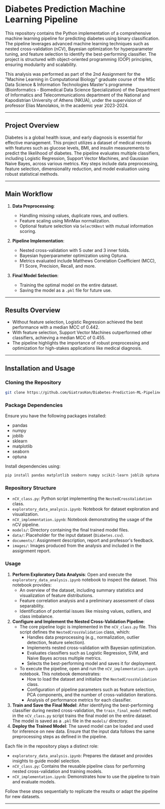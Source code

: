 
# Diabetes Prediction Machine Learning Pipeline

This repository contains the Python implementation of a comprehensive machine learning pipeline for predicting diabetes using binary classification. The pipeline leverages advanced machine learning techniques such as nested cross-validation (nCV), Bayesian optimization for hyperparameter tuning, and feature selection to identify the best-performing classifier. The project is structured with object-oriented programming (OOP) principles, ensuring modularity and scalability.

This analysis was performed as part of the 2nd Assignment for the "Machine Learning in Computational Biology" graduate course of the MSc Data Science & Information Technologies Master's programme (Bioinformatics - Biomedical Data Science Specialization) of the Department of Informatics and Telecommunications department of the National and Kapodistrian University of Athens (NKUA), under the supervision of professor Elias Manolakos, in the academic year 2023-2024.

---

## Project Overview

Diabetes is a global health issue, and early diagnosis is essential for effective management. This project utilizes a dataset of medical records with features such as glucose levels, BMI, and insulin measurements to predict the likelihood of diabetes. The pipeline evaluates multiple classifiers, including Logistic Regression, Support Vector Machines, and Gaussian Naive Bayes, across various metrics. Key steps include data preprocessing, feature selection, dimensionality reduction, and model evaluation using robust statistical methods.

---

## Main Workflow

1. **Data Preprocessing**: 
   - Handling missing values, duplicate rows, and outliers.
   - Feature scaling using MinMax normalization.
   - Optional feature selection via `SelectKBest` with mutual information scoring.

2. **Pipeline Implementation**:
   - Nested cross-validation with 5 outer and 3 inner folds.
   - Bayesian hyperparameter optimization using Optuna.
   - Metrics evaluated include Matthews Correlation Coefficient (MCC), F1 Score, Precision, Recall, and more.

3. **Final Model Selection**:
   - Training the optimal model on the entire dataset.
   - Saving the model as a `.pkl` file for future use.

---

## Results Overview

- Without feature selection, Logistic Regression achieved the best performance with a median MCC of 0.442.
- With feature selection, Support Vector Machines outperformed other classifiers, achieving a median MCC of 0.455.
- The pipeline highlights the importance of robust preprocessing and optimization for high-stakes applications like medical diagnosis.

---

## Installation and Usage

### Cloning the Repository

```sh
git clone https://github.com/GiatrasKon/Diabetes-Prediction-ML-Pipeline
```

### Package Dependencies

Ensure you have the following packages installed:

- pandas
- numpy
- joblib
- sklearn
- matplotlib
- seaborn
- optuna

Install dependencies using:

```sh
pip install pandas matplotlib seaborn numpy scikit-learn joblib optuna
```

### Repository Structure

- `nCV_class.py`: Python script implementing the `NestedCrossValidation` class.
- `exploratory_data_analysis.ipynb`: Notebook for dataset exploration and visualization.
- `nCV_implementation.ipynb`: Notebook demonstrating the usage of the nCV pipeline.
- `models/`: Directory containing the final trained model files.
- `data/`: Placeholder for the input dataset (`Diabetes.csv`).
- `documents/`: Assignment description, report and professor's feedback.
- `images/`: Images produced from the analysis and included in the assignment report.

### Usage

1. **Perform Exploratory Data Analysis**: Open and execute the `exploratory_data_analysis.ipynb` notebook to inspect the dataset. This notebook provides:
    - An overview of the dataset, including summary statistics and visualization of feature distributions.
    - Feature correlation analysis and a preliminary assessment of class separability.
    - Identification of potential issues like missing values, outliers, and class imbalance.
2. **Configure and Implement the Nested Cross-Validation Pipeline**:
    - The core pipeline logic is implemented in the `nCV_class.py` file. This script defines the `NestedCrossValidation` class, which:
        - Handles data preprocessing (e.g., normalization, outlier detection, feature selection).
        - Implements nested cross-validation with Bayesian optimization.
        - Evaluates classifiers such as Logistic Regression, SVM, and Naive Bayes across multiple metrics.
        - Selects the best-performing model and saves it for deployment.
    - To execute the pipeline, open and run the `nCV_implementation.ipynb` notebook. This notebook demonstrates:
        - How to load the dataset and initialize the `NestedCrossValidation` class.
        - Configuration of pipeline parameters such as feature selection, PCA components, and the number of cross-validation iterations.
        - Analysis of performance metrics for each classifier.
3. **Train and Save the Final Model**: After identifying the best-performing classifier during nested cross-validation, the `train_final_model` method in the `nCV_class.py` script trains the final model on the entire dataset. The model is saved as a `.pkl` file in the `models/` directory.
4. **Deploy the Trained Model**: The saved model can be loaded and used for inference on new data. Ensure that the input data follows the same preprocessing steps as defined in the pipeline.

Each file in the repository plays a distinct role:

- `exploratory_data_analysis.ipynb`: Prepares the dataset and provides insights to guide model selection.
- `nCV_class.py`: Contains the reusable pipeline class for performing nested cross-validation and training models.
- `nCV_implementation.ipynb`: Demonstrates how to use the pipeline to train and evaluate models.

Follow these steps sequentially to replicate the results or adapt the pipeline for new datasets.

---